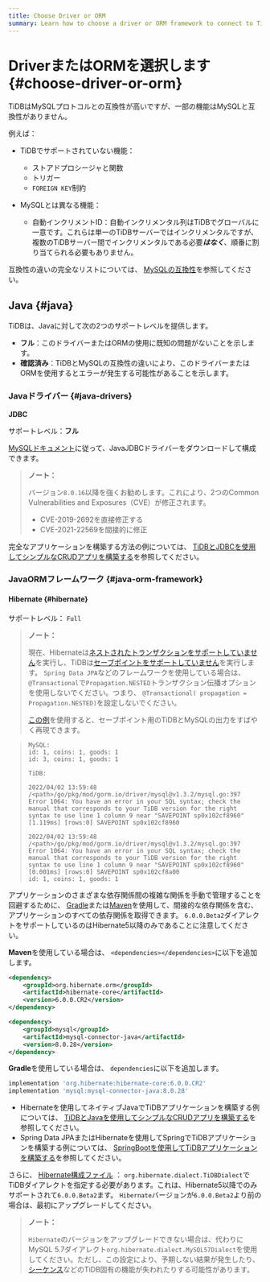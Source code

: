 ```yaml
---
title: Choose Driver or ORM
summary: Learn how to choose a driver or ORM framework to connect to TiDB.
---
```


# DriverまたはORMを選択します {#choose-driver-or-orm}

TiDBはMySQLプロトコルとの互換性が高いですが、一部の機能はMySQLと互換性がありません。

例えば：

-   TiDBでサポートされていない機能：

    -   ストアドプロシージャと関数
    -   トリガー
    -   `FOREIGN KEY`制約

-   MySQLとは異なる機能：

    -   自動インクリメントID：自動インクリメンタル列はTiDBでグローバルに一意です。これらは単一のTiDBサーバーではインクリメンタルですが、複数のTiDBサーバー間でインクリメンタルである必要***はなく***、順番に割り当てられる必要もありません。

互換性の違いの完全なリストについては、 [MySQLの互換性](/mysql-compatibility.md)を参照してください。

## Java {#java}

TiDBは、Javaに対して次の2つのサポートレベルを提供します。

-   **フル**：このドライバーまたはORMの使用に既知の問題がないことを示します。
-   **確認済み**：TiDBとMySQLの互換性の違いにより、このドライバーまたはORMを使用するとエラーが発生する可能性があることを示します。

### Javaドライバー {#java-drivers}

**JDBC**

サポートレベル：**フル**

[MySQLドキュメント](https://dev.mysql.com/doc/connector-j/8.0/en/)に従って、JavaJDBCドライバーをダウンロードして構成できます。

> **ノート：**
>
> バージョン`8.0.16`以降を強くお勧めします。これにより、2つのCommon Vulnerabilities and Exposures（CVE）が修正されます。
>
> -   CVE-2019-2692を直接修正する
> -   CVE-2021-22569を間接的に修正

完全なアプリケーションを構築する方法の例については、 [TiDBとJDBCを使用してシンプルなCRUDアプリを構築する](/develop/dev-guide-sample-application-java.md)を参照してください。

### JavaORMフレームワーク {#java-orm-framework}

#### Hibernate {#hibernate}

サポートレベル： `Full`

> **ノート：**
>
> 現在、Hibernateは[ネストされたトランザクションをサポートしていません](https://stackoverflow.com/questions/37927208/nested-transaction-in-spring-app-with-jpa-postgres)を実行し、TiDBは[セーブポイントをサポートしていません](https://github.com/pingcap/tidb/issues/6840)を実行します。 `Spring Data JPA`などのフレームワークを使用している場合は、 `@Transactional`で`Propagation.NESTED`トランザクション伝播オプションを使用しないでください。つまり、 `@Transactional( propagation = Propagation.NESTED)`を設定しないでください。
>
> [この例](https://github.com/Icemap/tidb-savepoint)を使用すると、セーブポイント用のTiDBとMySQLの出力をすばやく再現できます。

> ```
> MySQL:
> id: 1, coins: 1, goods: 1
> id: 3, coins: 1, goods: 1
>
> TiDB:
>
> 2022/04/02 13:59:48 /<path>/go/pkg/mod/gorm.io/driver/mysql@v1.3.2/mysql.go:397 Error 1064: You have an error in your SQL syntax; check the manual that corresponds to your TiDB version for the right syntax to use line 1 column 9 near "SAVEPOINT sp0x102cf8960"
> [1.119ms] [rows:0] SAVEPOINT sp0x102cf8960
>
> 2022/04/02 13:59:48 /<path>/go/pkg/mod/gorm.io/driver/mysql@v1.3.2/mysql.go:397 Error 1064: You have an error in your SQL syntax; check the manual that corresponds to your TiDB version for the right syntax to use line 1 column 9 near "SAVEPOINT sp0x102cf8960"
> [0.001ms] [rows:0] SAVEPOINT sp0x102cf8a00
> id: 1, coins: 1, goods: 1
> ```

アプリケーションのさまざまな依存関係間の複雑な関係を手動で管理することを回避するために、 [Gradle](https://gradle.org/install)または[Maven](https://maven.apache.org/install.html)を使用して、間接的な依存関係を含む、アプリケーションのすべての依存関係を取得できます。 `6.0.0.Beta2`ダイアレクトをサポートしているのはHibernate5以降のみであることに注意してください。

**Maven**を使用している場合は、 `<dependencies></dependencies>`に以下を追加します。


```xml
<dependency>
    <groupId>org.hibernate.orm</groupId>
    <artifactId>hibernate-core</artifactId>
    <version>6.0.0.CR2</version>
</dependency>

<dependency>
    <groupId>mysql</groupId>
    <artifactId>mysql-connector-java</artifactId>
    <version>8.0.28</version>
</dependency>
```

**Gradle**を使用している場合は、 `dependencies`に以下を追加します。


```gradle
implementation 'org.hibernate:hibernate-core:6.0.0.CR2'
implementation 'mysql:mysql-connector-java:8.0.28'
```

-   Hibernateを使用してネイティブJavaでTiDBアプリケーションを構築する例については、 [TiDBとJavaを使用してシンプルなCRUDアプリを構築する](/develop/dev-guide-sample-application-java.md)を参照してください。
-   Spring Data JPAまたはHibernateを使用してSpringでTiDBアプリケーションを構築する例については、 [SpringBootを使用してTiDBアプリケーションを構築する](/develop/dev-guide-sample-application-spring-boot.md)を参照してください。

さらに、 [Hibernate構成ファイル](https://www.tutorialspoint.com/hibernate/hibernate_configuration.htm) ： `org.hibernate.dialect.TiDBDialect`でTiDBダイアレクトを指定する必要があります。これは、Hibernate5以降でのみサポートされて`6.0.0.Beta2`ます。 `Hibernate`バージョンが`6.0.0.Beta2`より前の場合は、最初にアップグレードしてください。

> **ノート：**
>
> `Hibernate`のバージョンをアップグレードできない場合は、代わりにMySQL 5.7ダイアレクト`org.hibernate.dialect.MySQL57Dialect`を使用してください。ただし、この設定により、予期しない結果が発生したり、 [シーケンス](/sql-statements/sql-statement-create-sequence.md)などのTiDB固有の機能が失われたりする可能性があります。
